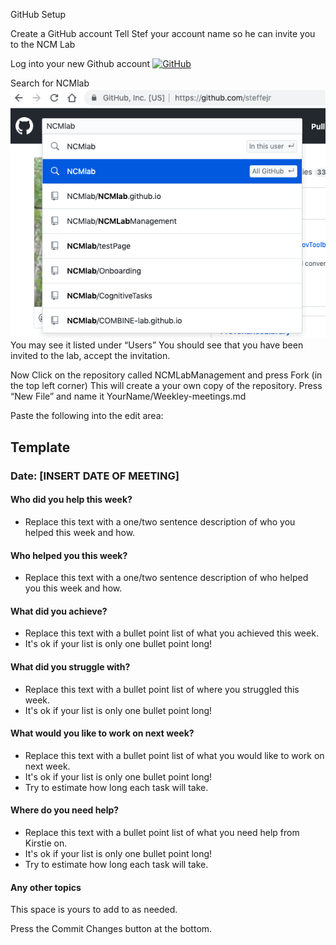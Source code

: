 GitHub Setup

Create a GitHub account
Tell Stef your account name so he can invite you to the NCM Lab 

Log into your new Github account <a href="https://github.com">
<img border="0" alt="GitHub" src="https://upload.wikimedia.org/wikipedia/commons/9/91/Octicons-mark-github.svg" width="100" height="100">
</a>

Search for NCMlab
<img src="Figures/SearchNCMLab.png">
	You may see it listed under “Users”
	You should see that you have been invited to the lab, accept the invitation.

Now Click on the repository called NCMLabManagement and press Fork (in the top left corner)
This will create a your own copy of the repository.
Press “New File” and name it YourName/Weekley-meetings.md 

Paste the following into the edit area:

## Template

### Date: [INSERT DATE OF MEETING]

#### Who did you help this week?

* Replace this text with a one/two sentence description of who you helped this week and how.

#### Who helped you this week?

* Replace this text with a one/two sentence description of who helped you this week and how.

#### What did you achieve?

* Replace this text with a bullet point list of what you achieved this week.
* It's ok if your list is only one bullet point long!

#### What did you struggle with?

* Replace this text with a bullet point list of where you struggled this week.
* It's ok if your list is only one bullet point long!

#### What would you like to work on next week?

* Replace this text with a bullet point list of what you would like to work on next week.
* It's ok if your list is only one bullet point long!
* Try to estimate how long each task will take.

#### Where do you need help?

* Replace this text with a bullet point list of what you need help from Kirstie on.
* It's ok if your list is only one bullet point long!
* Try to estimate how long each task will take.

#### Any other topics

This space is yours to add to as needed.




Press the Commit Changes button at the bottom.

